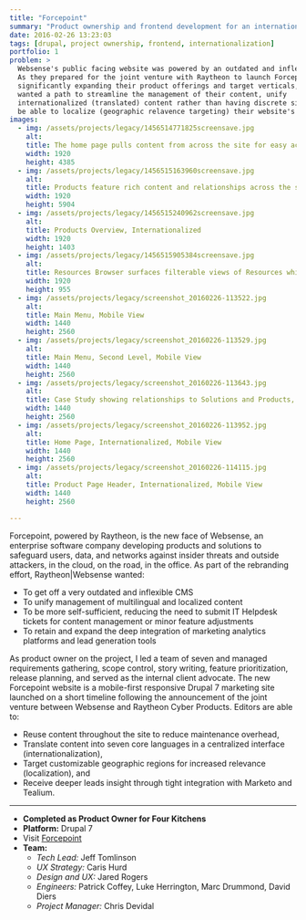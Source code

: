 ```yaml
---
title: "Forcepoint"
summary: "Product ownership and frontend development for an internationalized, localized, responsive website for Forcepoint, powered by Raytheon, the new face of Websense."
date: 2016-02-26 13:23:03
tags: [drupal, project ownership, frontend, internationalization]
portfolio: 1
problem: >
  Websense's public facing website was powered by an outdated and inflexible CMS.
  As they prepared for the joint venture with Raytheon to launch Forcepoint,
  significantly expanding their product offerings and target verticals, they
  wanted a path to streamline the management of their content, unify
  internationalized (translated) content rather than having discrete sites, and
  be able to localize (geographic relavence targeting) their website's offerings.
images:
  - img: /assets/projects/legacy/1456514771825screensave.jpg
    alt:
    title: The home page pulls content from across the site for easy access
    width: 1920
    height: 4385
  - img: /assets/projects/legacy/1456515163960screensave.jpg
    alt:
    title: Products feature rich content and relationships across the site to guide visitors, Internationalized
    width: 1920
    height: 5904
  - img: /assets/projects/legacy/1456515240962screensave.jpg
    alt:
    title: Products Overview, Internationalized
    width: 1920
    height: 1403
  - img: /assets/projects/legacy/1456515905384screensave.jpg
    alt:
    title: Resources Browser surfaces filterable views of Resources which are also featured site-wide
    width: 1920
    height: 955
  - img: /assets/projects/legacy/screenshot_20160226-113522.jpg
    alt:
    title: Main Menu, Mobile View
    width: 1440
    height: 2560
  - img: /assets/projects/legacy/screenshot_20160226-113529.jpg
    alt:
    title: Main Menu, Second Level, Mobile View
    width: 1440
    height: 2560
  - img: /assets/projects/legacy/screenshot_20160226-113643.jpg
    alt:
    title: Case Study showing relationships to Solutions and Products, allowing users to continue to browse relevant content
    width: 1440
    height: 2560
  - img: /assets/projects/legacy/screenshot_20160226-113952.jpg
    alt:
    title: Home Page, Internationalized, Mobile View
    width: 1440
    height: 2560
  - img: /assets/projects/legacy/screenshot_20160226-114115.jpg
    alt:
    title: Product Page Header, Internationalized, Mobile View
    width: 1440
    height: 2560

---
```


Forcepoint, powered by Raytheon, is the new face of Websense, an enterprise software company developing products and solutions to safeguard users, data, and networks against insider threats and outside attackers, in the cloud, on the road, in the office. As part of the rebranding effort, Raytheon\|Websense wanted:

- To get off a very outdated and inflexible CMS
- To unify management of multilingual and localized content
- To be more self-sufficient, reducing the need to submit IT Helpdesk tickets for content management or minor feature adjustments
- To retain and expand the deep integration of marketing analytics platforms and lead generation tools

As product owner on the project, I led a team of seven and managed requirements gathering, scope control, story writing, feature prioritization, release planning, and served as the internal client advocate. The new Forcepoint website is a mobile-first responsive Drupal 7 marketing site launched on a short timeline following the announcement of the joint venture between Websense and Raytheon Cyber Products. Editors are able to:

- Reuse content throughout the site to reduce maintenance overhead,
- Translate content into seven core languages in a centralized interface (internationalization),
- Target customizable geographic regions for increased relevance (localization), and
- Receive deeper leads insight through tight integration with Marketo and Tealium.

---

- **Completed as Product Owner for Four Kitchens**
- **Platform:** Drupal 7
- Visit [Forcepoint](https://www.forcepoint.com)
- **Team:**
  - _Tech Lead:_ Jeff Tomlinson
  - _UX Strategy:_ Caris Hurd
  - _Design and UX:_ Jared Rogers
  - _Engineers:_ Patrick Coffey, Luke Herrington, Marc Drummond, David Diers
  - _Project Manager:_ Chris Devidal
